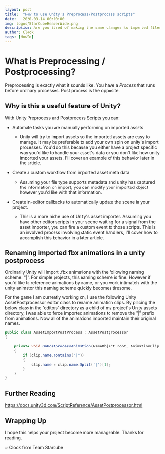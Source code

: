 ```yaml
---
layout: post
title:  "How to use Unity's Preprocess/Postprocess scripts"
date:   2020-03-14 00:00:00
img: logos/StarCubeHeaderWide.png
description: Are you tired of making the same changes to imported files in Unity? Here's how to automate those workflows.
author: Clock
tags: [HowTo]
---
```



# What is Preprocessing / Postprocessing?

Preprocessing is exactly what it sounds like. You have a *Process* that runs before ordinary processes. Post process is the opposite.

## Why is this a useful feature of Unity?

With Unity Preprocess and Postprocess Scripts you can:

* Automate tasks you are manually performing on imported assets

  * Unity will try to import assets so the imported assets are easy to manage. It may be preferable to add your own spin on unity's import processes. You'd do this because you either have a project specific way you'd like to handle your asset's data or you don't like how unity imported your assets. I'll cover an example of this behavior later in the article.

* Create a custom workflow from imported asset meta data

  * Assuming your file type supports metadata and unity has captured the information on import, you can modify your imported object however you'd like with that information.

* Create in-editor callbacks to automatically update the scene in your project.

  * This is a more niche use of Unity's asset importer. Assuming you have other editor scripts in your scene waiting for a signal from the asset importer, you can fire a custom event to those scripts. This is an involved process involving static event handlers, I'll cover how to accomplish this behavior in a later article.


## Renaming imported fbx animations in a unity postprocess

Ordinarily Unity will import .fbx animations with the following naming scheme: "<model>|<animationName>". For simple projects, this naming scheme is fine. However if you'd like to reference animations by name, or you work intimately with the unity animator this naming scheme quickly becomes tiresome. 

For the game I am currently working on, I use the following Unity AssetPostprocessor editor class to rename animation clips. By placing the below class in the 'editors' directory as a child of my project's Unity assets directory, I was able to force imported animations to remove the "<model>|" prefix from animations. Now all of the animations imported maintain their original names.

```csharp
public class AssetImportPostProcess : AssetPostprocessor
{
    
    private void OnPostprocessAnimation(GameObject root, AnimationClip clip)
    {
        if (clip.name.Contains("|"))
        {
            clip.name = clip.name.Split('|')[1];
        }
    }
}
```

## Further Reading

https://docs.unity3d.com/ScriptReference/AssetPostprocessor.html

## Wrapping Up

I hope this helps your project become more manageable. Thanks for reading.

~ Clock from Team Starcube
